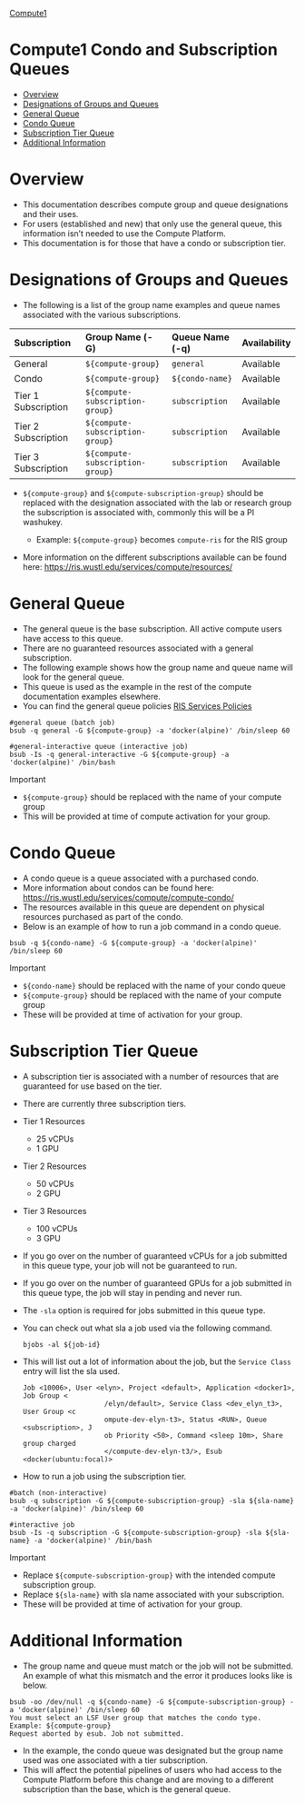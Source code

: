 
[Compute1](../Compute1.md)

# Compute1 Condo and Subscription Queues

- [Overview](#overview)
- [Designations of Groups and Queues](#designations-of-groups-and-queues)
- [General Queue](#general-queue)
- [Condo Queue](#condo-queue)
- [Subscription Tier Queue](#subscription-tier-queue)
- [Additional Information](#additional-information)

# Overview

- This documentation describes compute group and queue designations and their uses.
- For users (established and new) that only use the general queue, this information isn’t needed to use the Compute Platform.
- This documentation is for those that have a condo or subscription tier.

# Designations of Groups and Queues

- The following is a list of the group name examples and queue names associated with the various subscriptions.

|  **Subscription**    |  **Group Name (-G)**            |  **Queue Name (-q)**    |  **Availability**    |
|:---------------------|:--------------------------------|:------------------------|:---------------------|
| General              | `${compute-group}`              | `general`               | Available            |
| Condo                | `${compute-group}`              | `${condo-name}`         | Available            |
| Tier 1 Subscription  | `${compute-subscription-group}` | `subscription`          | Available            |
| Tier 2 Subscription  | `${compute-subscription-group}` | `subscription`          | Available            |
| Tier 3 Subscription  | `${compute-subscription-group}` | `subscription`          | Available            |

- `${compute-group}` and `${compute-subscription-group}` should be replaced with the designation associated with the lab or research group the subscription is associated with, commonly this will be a PI washukey.

  - Example: `${compute-group}` becomes `compute-ris` for the RIS group
- More information on the different subscriptions available can be found here: <https://ris.wustl.edu/services/compute/resources/>

# General Queue

- The general queue is the base subscription. All active compute users have access to this queue.
- There are no guaranteed resources associated with a general subscription.
- The following example shows how the group name and queue name will look for the general queue.
- This queue is used as the example in the rest of the compute documentation examples elsewhere.
- You can find the general queue policies [RIS Services Policies](../RIS%20Services%20Policies.md)

```
#general queue (batch job)
bsub -q general -G ${compute-group} -a 'docker(alpine)' /bin/sleep 60

#general-interactive queue (interactive job)
bsub -Is -q general-interactive -G ${compute-group} -a 'docker(alpine)' /bin/bash
```

> [!IMPORTANT]
> - `${compute-group}` should be replaced with the name of your compute group
> - This will be provided at time of compute activation for your group.

# Condo Queue

- A condo queue is a queue associated with a purchased condo.
- More information about condos can be found here: <https://ris.wustl.edu/services/compute/compute-condo/>
- The resources available in this queue are dependent on physical resources purchased as part of the condo.
- Below is an example of how to run a job command in a condo queue.

```
bsub -q ${condo-name} -G ${compute-group} -a 'docker(alpine)' /bin/sleep 60
```

> [!IMPORTANT]
> - `${condo-name}` should be replaced with the name of your condo queue
> - `${compute-group}` should be replaced with the name of your compute group
> - These will be provided at time of activation for your group.

# Subscription Tier Queue

- A subscription tier is associated with a number of resources that are guaranteed for use based on the tier.
- There are currently three subscription tiers.
- Tier 1 Resources

  - 25 vCPUs
  - 1 GPU
- Tier 2 Resources

  - 50 vCPUs
  - 2 GPU
- Tier 3 Resources

  - 100 vCPUs
  - 3 GPU
- If you go over on the number of guaranteed vCPUs for a job submitted in this queue type, your job will not be guaranteed to run.
- If you go over on the number of guaranteed GPUs for a job submitted in this queue type, the job will stay in pending and never run.
- The `-sla` option is required for jobs submitted in this queue type.
- You can check out what sla a job used via the following command.

  ```
  bjobs -al ${job-id}
  ```
- This will list out a lot of information about the job, but the `Service Class` entry will list the sla used.

  ```
  Job <10006>, User <elyn>, Project <default>, Application <docker1>, Job Group <
                      /elyn/default>, Service Class <dev_elyn_t3>, User Group <c
                      ompute-dev-elyn-t3>, Status <RUN>, Queue <subscription>, J
                      ob Priority <50>, Command <sleep 10m>, Share group charged
                      </compute-dev-elyn-t3/>, Esub <docker(ubuntu:focal)>
  ```
- How to run a job using the subscription tier.

```
#batch (non-interactive)
bsub -q subscription -G ${compute-subscription-group} -sla ${sla-name} -a 'docker(alpine)' /bin/sleep 60

#interactive job
bsub -Is -q subscription -G ${compute-subscription-group} -sla ${sla-name} -a 'docker(alpine)' /bin/bash
```

> [!IMPORTANT]
> - Replace `${compute-subscription-group}` with the intended compute subscription group.
> - Replace `${sla-name}` with sla name associated with your subscription.
> - These will be provided at time of activation for your group.

# Additional Information

- The group name and queue must match or the job will not be submitted. An example of what this mismatch and the error it produces looks like is below.

```
bsub -oo /dev/null -q ${condo-name} -G ${compute-subscription-group} -a 'docker(alpine)' /bin/sleep 60
You must select an LSF User group that matches the condo type. Example: ${compute-group}
Request aborted by esub. Job not submitted.
```

- In the example, the condo queue was designated but the group name used was one associated with a tier subscription.
- This will affect the potential pipelines of users who had access to the Compute Platform before this change and are moving to a different subscription than the base, which is the general queue.
